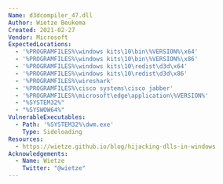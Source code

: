```yaml
---
Name: d3dcompiler_47.dll
Author: Wietze Beukema
Created: 2021-02-27
Vendor: Microsoft
ExpectedLocations:
  - '%PROGRAMFILES%\windows kits\10\bin\%VERSION%\x64'
  - '%PROGRAMFILES%\windows kits\10\bin\%VERSION%\x86'
  - '%PROGRAMFILES%\windows kits\10\redist\d3d\x64'
  - '%PROGRAMFILES%\windows kits\10\redist\d3d\x86'
  - '%PROGRAMFILES%\wireshark'
  - '%PROGRAMFILES%\cisco systems\cisco jabber'
  - '%PROGRAMFILES%\microsoft\edge\application\%VERSION%'
  - "%SYSTEM32%"
  - "%SYSWOW64%"
VulnerableExecutables:
  - Path: '%SYSTEM32%\dwm.exe'
    Type: Sideloading
Resources:
  - https://wietze.github.io/blog/hijacking-dlls-in-windows
Acknowledgements:
  - Name: Wietze
    Twitter: "@wietze"
---
```



